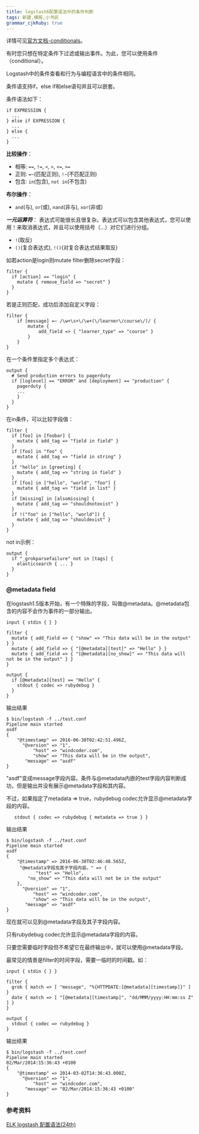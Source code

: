 ```yaml
---
title: logstash6配置语法中的条件判断
tags: 新建,模板,小书匠
grammar_cjkRuby: true
---
```

详情可见[官方文档-conditionals](https://www.elastic.co/guide/en/logstash/6.x/event-dependent-configuration.html#conditionals)。

有时您只想在特定条件下过滤或输出事件。为此，您可以使用条件（conditional）。

Logstash中的条件查看和行为与编程语言中的条件相同。

条件语支持if，else if和else语句并且可以嵌套。

条件语法如下：
```
if EXPRESSION {
  ...
} else if EXPRESSION {
  ...
} else {
  ...
}
```

**比较操作**：

- 相等: ```==```, ```!=```, ```<```, ```>```, ```<=```, ```>=```
- 正则: ```=~```(匹配正则), ```!~```(不匹配正则)
- 包含: ```in```(包含), ```not in```(不包含)

**布尔操作**：
- ```and```(与), ```or```(或), ```nand```(非与), ```xor```(非或)

***一元运算符***：
表达式可能很长且很复杂。表达式可以包含其他表达式，您可以使用！来取消表达式，并且可以使用括号（...）对它们进行分组。
- ```!```(取反)
- ```()```(复合表达式), ```!()```(对复合表达式结果取反)

如若action是login则mutate filter删除secret字段：

```
filter {
  if [action] == "login" {
    mutate { remove_field => "secret" }
  }
}
```

若是正则匹配，成功后添加自定义字段：
```
filter {
	if [message] =~ /\w+\s+\/\w+(\/learner\/course\/)/ {
		mutate {
			add_field => { "learner_type" => "course" }
		}
	}
}
```

在一个条件里指定多个表达式：
```
output {
  # Send production errors to pagerduty
  if [loglevel] == "ERROR" and [deployment] == "production" {
    pagerduty {
    ...
    }
  }
}
```

在in条件，可以比较字段值：
```
filter {
  if [foo] in [foobar] {
    mutate { add_tag => "field in field" }
  }
  if [foo] in "foo" {
    mutate { add_tag => "field in string" }
  }
  if "hello" in [greeting] {
    mutate { add_tag => "string in field" }
  }
  if [foo] in ["hello", "world", "foo"] {
    mutate { add_tag => "field in list" }
  }
  if [missing] in [alsomissing] {
    mutate { add_tag => "shouldnotexist" }
  }
  if !("foo" in ["hello", "world"]) {
    mutate { add_tag => "shouldexist" }
  }
}
```
not in示例：
```
output {
  if "_grokparsefailure" not in [tags] {
    elasticsearch { ... }
  }
}
```

### @metadata field 

在logstash1.5版本开始，有一个特殊的字段，叫做@metadata。@metadata包含的内容不会作为事件的一部分输出。
```
input { stdin { } }

filter {
  mutate { add_field => { "show" => "This data will be in the output" } }
  mutate { add_field => { "[@metadata][test]" => "Hello" } }
  mutate { add_field => { "[@metadata][no_show]" => "This data will not be in the output" } }
}

output {
  if [@metadata][test] == "Hello" {
    stdout { codec => rubydebug }
  }
}
```
输出结果
```
$ bin/logstash -f ../test.conf
Pipeline main started
asdf
{
    "@timestamp" => 2016-06-30T02:42:51.496Z,
      "@version" => "1",
          "host" => "windcoder.com",
          "show" => "This data will be in the output",
       "message" => "asdf"
}
```

"asdf"变成message字段内容。条件与@metadata内嵌的test字段内容判断成功，但是输出并没有展示@metadata字段和其内容。

不过，如果指定了metadata => true，rubydebug codec允许显示@metadata字段的内容。

```
   stdout { codec => rubydebug { metadata => true } }
```
输出结果
```
$ bin/logstash -f ../test.conf
Pipeline main started
asdf
{
    "@timestamp" => 2016-06-30T02:46:48.565Z,
     "@metadata字段及其子字段内容。" => {
           "test" => "Hello",
        "no_show" => "This data will not be in the output"
    },
      "@version" => "1",
          "host" => "windcoder.com",
          "show" => "This data will be in the output",
       "message" => "asdf"
}
```

现在就可以见到@metadata字段及其子字段内容。

只有rubydebug codec允许显示@metadata字段的内容。

只要您需要临时字段但不希望它在最终输出中，就可以使用@metadata字段。


最常见的情景是filter的时间字段，需要一临时的时间戳。如：

```
input { stdin { } }

filter {
  grok { match => [ "message", "%{HTTPDATE:[@metadata][timestamp]}" ] }
  date { match => [ "[@metadata][timestamp]", "dd/MMM/yyyy:HH:mm:ss Z" ] }
}

output {
  stdout { codec => rubydebug }
}
```

输出结果
```
$ bin/logstash -f ../test.conf
Pipeline main started
02/Mar/2014:15:36:43 +0100
{
    "@timestamp" => 2014-03-02T14:36:43.000Z,
      "@version" => "1",
          "host" => "windcoder.com",
       "message" => "02/Mar/2014:15:36:43 +0100"
}
```

### 参考资料
[ELK logstash 配置语法(24th)](http://www.ttlsa.com/elk/elk-logstash-configuration-syntax/)